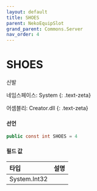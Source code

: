 ```yaml
---
layout: default
title: SHOES
parent: NekoEquipSlot
grand_parent: Commons.Server
nav_order: 4
---
```


<!-- 아래로 편집 -->

# SHOES
신발

네임스페이스: System
{: .text-zeta}

어셈블리: Creator.dll
{: .text-zeta}

#### 선언

```cs
public const int SHOES = 4
```

#### 필드 값

|타입|설명|
|:--|:--|
|System.Int32|

<!-- #### 예제

```lua
    예제 코드
``` -->

